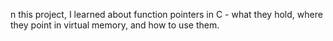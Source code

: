 n this project, I learned about function pointers in C - what they hold,
where they point in virtual memory, and how to use them.
